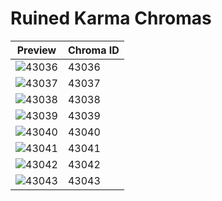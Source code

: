 # Ruined Karma Chromas

| Preview | Chroma ID |
|---------|-----------|
| ![43036](https://raw.communitydragon.org/latest/plugins/rcp-be-lol-game-data/global/default/v1/champion-chroma-images/43/43036.png) | 43036 |
| ![43037](https://raw.communitydragon.org/latest/plugins/rcp-be-lol-game-data/global/default/v1/champion-chroma-images/43/43037.png) | 43037 |
| ![43038](https://raw.communitydragon.org/latest/plugins/rcp-be-lol-game-data/global/default/v1/champion-chroma-images/43/43038.png) | 43038 |
| ![43039](https://raw.communitydragon.org/latest/plugins/rcp-be-lol-game-data/global/default/v1/champion-chroma-images/43/43039.png) | 43039 |
| ![43040](https://raw.communitydragon.org/latest/plugins/rcp-be-lol-game-data/global/default/v1/champion-chroma-images/43/43040.png) | 43040 |
| ![43041](https://raw.communitydragon.org/latest/plugins/rcp-be-lol-game-data/global/default/v1/champion-chroma-images/43/43041.png) | 43041 |
| ![43042](https://raw.communitydragon.org/latest/plugins/rcp-be-lol-game-data/global/default/v1/champion-chroma-images/43/43042.png) | 43042 |
| ![43043](https://raw.communitydragon.org/latest/plugins/rcp-be-lol-game-data/global/default/v1/champion-chroma-images/43/43043.png) | 43043 |